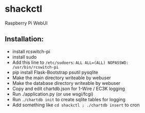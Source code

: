 shackctl
========

Raspberry Pi WebUI

Installation:
-------------

- install rcswitch-pi
- install sudo
- Add this line to `/etc/sudoers`: `ALL ALL=(ALL) NOPASSWD: /usr/bin/rcswitch-pi`
- pip install Flask-Bootstrap psutil pysqlite
- Make the main directory writeable by webuser
- Make the database directory writeable by webuser
- Copy and edit chartdb.json for 1-Wire / EC3K logging
- Run ./application.py (or use wsgi/fcgi)
- Run `./chartdb init` to create sqlite tables for logging
- Add something like `cd shackctl ; ./chartdb insert` to cron

